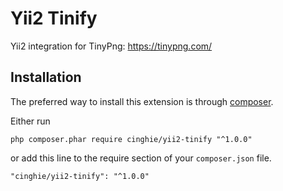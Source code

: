 # Yii2 Tinify
Yii2 integration for TinyPng: https://tinypng.com/

Installation
-----------------

The preferred way to install this extension is through [composer](http://getcomposer.org/download/).

Either run

```
php composer.phar require cinghie/yii2-tinify "^1.0.0"
```

or add this line to the require section of your `composer.json` file.

```
"cinghie/yii2-tinify": "^1.0.0"
```

